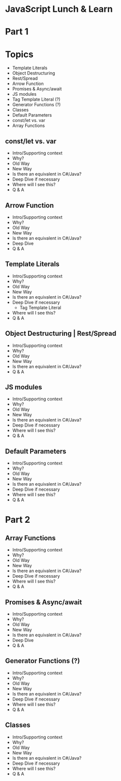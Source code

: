 # JavaScript Lunch &amp; Learn


# Part 1

# Topics
- Template Literals
- Object Destructuring
- Rest/Spread
- Arrow Function
- Promises & Async/await
- JS modules
- Tag Template Literal (?)
- Generator Functions (?)
- Classes
- Default Parameters
- const/let vs. var
- Array Functions

## const/let vs. var
- Intro/Supporting context
- Why?
- Old Way
- New Way
- Is there an equivalent in C#/Java?
- Deep Dive if necessary
- Where will I see this?
- Q & A

## Arrow Function
- Intro/Supporting context
- Why?
- Old Way
- New Way
- Is there an equivalent in C#/Java?
- Deep Dive
- Q & A

## Template Literals
- Intro/Supporting context
- Why?
- Old Way
- New Way
- Is there an equivalent in C#/Java?
- Deep Dive if necessary
  - Tag Template Literal
- Where will I see this?
- Q & A

## Object Destructuring | Rest/Spread
- Intro/Supporting context
- Why?
- Old Way
- New Way
- Is there an equivalent in C#/Java?
- Q & A

## JS modules
- Intro/Supporting context
- Why?
- Old Way
- New Way
- Is there an equivalent in C#/Java?
- Deep Dive if necessary
- Where will I see this?
- Q & A

## Default Parameters
- Intro/Supporting context
- Why?
- Old Way
- New Way
- Is there an equivalent in C#/Java?
- Deep Dive if necessary
- Where will I see this?
- Q & A

# Part 2

## Array Functions
- Intro/Supporting context
- Why?
- Old Way
- New Way
- Is there an equivalent in C#/Java?
- Deep Dive if necessary
- Where will I see this?
- Q & A

## Promises & Async/await
- Intro/Supporting context
- Why?
- Old Way
- New Way
- Is there an equivalent in C#/Java?
- Deep Dive
- Q & A

## Generator Functions (?)
- Intro/Supporting context
- Why?
- Old Way
- New Way
- Is there an equivalent in C#/Java?
- Deep Dive if necessary
- Where will I see this?
- Q & A

## Classes
- Intro/Supporting context
- Why?
- Old Way
- New Way
- Is there an equivalent in C#/Java?
- Deep Dive if necessary
- Where will I see this?
- Q & A

